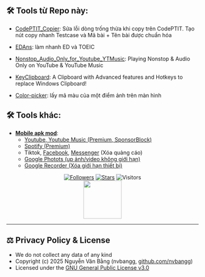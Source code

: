 ## 🛠️ Tools từ Repo này:

- [CodePTIT_Copier](https://github.com/nvbangg/CodePTIT_Copier): Sửa lỗi dòng trống thừa khi copy trên CodePTIT. Tạo nút copy nhanh Testcase và Mã bài + Tên bài được chuẩn hóa

- [EDAns](https://github.com/nvbangg/EDAns): làm nhanh ED và TOEIC

- [Nonstop_Audio_Only_for_Youtube_YTMusic](https://github.com/nvbangg/Nonstop_Audio_Only_for_Youtube_YTMusic): Playing Nonstop & Audio Only on YouTube & YouTube Music

- [KeyClipboard](https://github.com/nvbangg/KeyClipboard): A Clipboard with Advanced features and Hotkeys to replace Windows Clipboard!

- [Color-picker](https://github.com/nvbangg/nvbangg-tools/blob/main/color_picker.ahk): lấy mã màu của một điểm ảnh trên màn hình
  
## 🛠️ Tools khác:

- **[Mobile apk mod](https://drive.google.com/drive/folders/1rOVRPx6JqJJwXoZ1AvpX1SaNDSmPOi0v?usp=sharing)**:
    - [Youtube, Youtube Music (Premium, SponsorBlock)](https://github.com/nvbangg/nvbangg-tools/releases/tag/Youtube_v20.05.46)
    - [Spotify (Premium)](https://github.com/nvbangg/nvbangg-tools/releases/tag/Spotify_v9.0.90.1204)
    - Tiktok, [Facebook](https://github.com/nvbangg/nvbangg-tools/releases/tag/Facebook_v490.0.0.63.82), [Messenger](https://github.com/nvbangg/nvbangg-tools/releases/tag/Messenger_v529.0.0.43.109) (Xóa quảng cáo)
    - [Google Photots (up ảnh/video không giới hạn)](https://github.com/nvbangg/nvbangg-tools/releases/tag/Google-photos_v7.50.0.821714937)
    - [Google Recorder (Xóa giới hạn thiết bị)](https://github.com/nvbangg/nvbangg-tools/releases/tag/Google-recorder_v1.2.314117049)

<div align="center">

[![Followers](https://img.shields.io/github/followers/nvbangg?label=Follow%20my%20GitHub&logo=github)](https://github.com/nvbangg) [![Stars](https://img.shields.io/github/stars/nvbangg/nvbangg-tools?label=Star%20this%20repo&logo=github)](https://github.com/nvbangg/nvbangg-tools) ![Visitors](https://api.visitorbadge.io/api/visitors?path=nvbangg%2Fnvbangg-tools&countColor=blue&style=flat&labelStyle=none)<br><img src="https://nvbangg.github.io/assets/gifs/follow_star_github.gif" height="100">

</div>

---

## ⚖️ Privacy Policy & License

- We do not collect any data of any kind
- Copyright (c) 2025 Nguyễn Văn Bằng (nvbangg, [github.com/nvbangg](https://github.com/nvbangg))
- Licensed under the [GNU General Public License v3.0](./LICENSE)